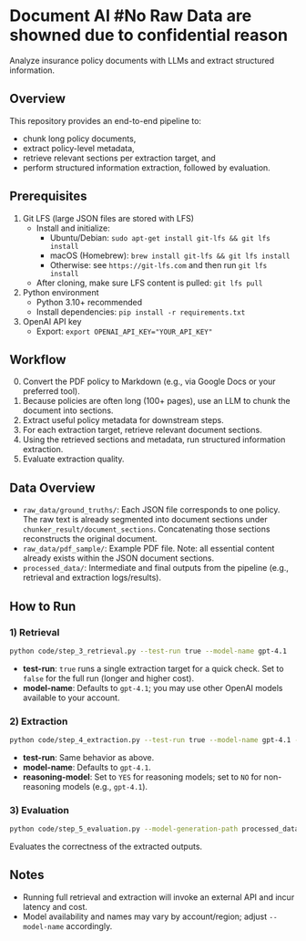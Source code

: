 Document AI
#No Raw Data are showned due to confidential reason
====

Analyze insurance policy documents with LLMs and extract structured information. 

## Overview
This repository provides an end-to-end pipeline to:
- chunk long policy documents,
- extract policy-level metadata,
- retrieve relevant sections per extraction target, and
- perform structured information extraction, followed by evaluation.

## Prerequisites
1. Git LFS (large JSON files are stored with LFS)
   - Install and initialize:
     - Ubuntu/Debian: `sudo apt-get install git-lfs && git lfs install`
     - macOS (Homebrew): `brew install git-lfs && git lfs install`
     - Otherwise: see `https://git-lfs.com` and then run `git lfs install`
   - After cloning, make sure LFS content is pulled: `git lfs pull`
2. Python environment
   - Python 3.10+ recommended
   - Install dependencies: `pip install -r requirements.txt`
3. OpenAI API key
   - Export: `export OPENAI_API_KEY="YOUR_API_KEY"`

## Workflow
0. Convert the PDF policy to Markdown (e.g., via Google Docs or your preferred tool).
1. Because policies are often long (100+ pages), use an LLM to chunk the document into sections.
2. Extract useful policy metadata for downstream steps.
3. For each extraction target, retrieve relevant document sections.
4. Using the retrieved sections and metadata, run structured information extraction.
5. Evaluate extraction quality.

## Data Overview
- `raw_data/ground_truths/`: Each JSON file corresponds to one policy. The raw text is already segmented into document sections under `chunker_result/document_sections`. Concatenating those sections reconstructs the original document.
- `raw_data/pdf_sample/`: Example PDF file. Note: all essential content already exists within the JSON document sections.
- `processed_data/`: Intermediate and final outputs from the pipeline (e.g., retrieval and extraction logs/results).

## How to Run

### 1) Retrieval
```bash
python code/step_3_retrieval.py --test-run true --model-name gpt-4.1
```
- **test-run**: `true` runs a single extraction target for a quick check. Set to `false` for the full run (longer and higher cost).
- **model-name**: Defaults to `gpt-4.1`; you may use other OpenAI models available to your account.

### 2) Extraction
```bash
python code/step_4_extraction.py --test-run true --model-name gpt-4.1 --reasoning-model NO
```
- **test-run**: Same behavior as above.
- **model-name**: Defaults to `gpt-4.1`.
- **reasoning-model**: Set to `YES` for reasoning models; set to `NO` for non-reasoning models (e.g., `gpt-4.1`).

### 3) Evaluation
```bash
python code/step_5_evaluation.py --model-generation-path processed_data/step_4_extraction_log_gpt-4.1.json
```
Evaluates the correctness of the extracted outputs.

## Notes
- Running full retrieval and extraction will invoke an external API and incur latency and cost.
- Model availability and names may vary by account/region; adjust `--model-name` accordingly.

